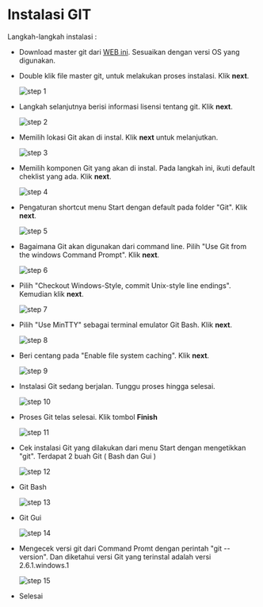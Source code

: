 # Instalasi GIT

Langkah-langkah instalasi :

* Download master git dari [WEB ini](https://git-scm.com/downloads "Download git"). Sesuaikan dengan versi OS yang digunakan.

* Double klik file master git, untuk melakukan proses instalasi. Klik **next**.

	![step 1](1.png "1")

* Langkah selanjutnya berisi informasi lisensi tentang git. Klik **next**.

	![step 2](2.PNG "2")

* Memilih lokasi Git akan di instal. Klik **next** untuk melanjutkan.

	![step 3](3.PNG "3")

* Memilih komponen Git yang akan di instal. Pada langkah ini, ikuti default cheklist yang ada. Klik **next**.

	![step 4](4.PNG "4")


* Pengaturan shortcut menu Start dengan default pada folder "Git". Klik **next**.

	![step 5](5.PNG "5")

* Bagaimana Git akan digunakan dari command line. Pilih "Use Git from the windows Command Prompt". Klik **next**.

	![step 6](6.PNG "6")

* Pilih "Checkout Windows-Style, commit Unix-style line endings". Kemudian klik **next**.

	![step 7](7.PNG "7")

* Pilih "Use MinTTY" sebagai terminal emulator Git Bash. Klik **next**.

	![step 8](8.PNG "8")

* Beri centang pada "Enable file system caching". Klik **next**.

	![step 9](9.PNG "9")

* Instalasi Git sedang berjalan. Tunggu proses hingga selesai.  

	![step 10](10.PNG "10")

* Proses Git telas selesai. Klik tombol **Finish**

	![step 11](11.PNG "11")

* Cek instalasi Git yang dilakukan dari menu Start dengan mengetikkan "git". Terdapat 2 buah Git ( Bash dan Gui )

	![step 12](12.png "12")

* Git Bash

	![step 13](13.png "13")

* Git Gui

	![step 14](14.png "14")

* Mengecek versi git dari Command Promt dengan perintah "git --version". Dan diketahui versi Git yang terinstal adalah versi 2.6.1.windows.1

	![step 15](15.png "15")

* Selesai
